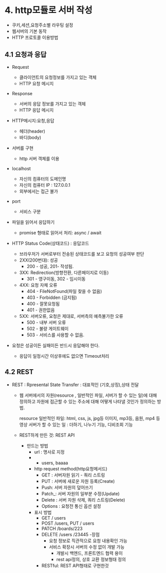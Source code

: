 # 4. http모듈로 서버 작성
  * 쿠키,세션,요청주소별 라우팅 설정
  * 웹서버의 기본 동작
  * HTTP 프로토콜 이용방법
## 4.1 요청과 응답
  * Request
    - 클라이언트의 요청정보를 가지고 있는 객체
    - HTTP 요청 메시지
  * Response
     - 서버의 응답 정보를 가지고 있는 객체
     - HTTP 응답 메시지
  * HTTP메시지:요청,응답
    - 헤더(header)
    - 바디(body)
  * 서버를 구현
    - http 서버 객체를 이용

  * localhost
    - 자신의 컴퓨터의 도메인명
    - 자신의 컴퓨터 IP : 127.0.0.1
    - 외부에서는 접근 불가
  * port
    - 서비스 구분
  
  * 파일을 읽어서 응답하기
    - promise 형태로 읽어서 처리: async / await

  * HTTP Status Code(상태코드) : 응답코드
    - 브라우저가 서버로부터 전송된 상태코드를 보고 요청의 성공여부 판단
    - 2XX(200번대): 성공
      - 200 - 성공, 201- 작성됨.
    - 3XX: Redirection(방향전환, 다른페이지로 이동)
      - 301 - 영구이동, 302 - 임시이동
    - 4XX: 요청 자체 오류
      - 404 - FileNotFound(파일 찾을 수 없음)
      - 403 - Forbidden (금지됨)
      - 400 - 잘못요청됨
      - 401 - 권한없음
    - 5XX: 서버오류, 요청은 제대로, 서버측의 예측불가한 오류
      - 500 - 내부 서버 오류
      - 502 - 불량 게이트웨이
      - 503 - 서비스를 사용할 수 없음.

  * 요청은 성공이든 실패이든 반드시 응답해야 한다.
    - 응답이 일정시간 이상후에도 없으면 Timeout처리
## 4.2 REST
  * REST : Rpresental State Transfer : 대표적인 (기호,상징),상태 전달
    - 웹 서버에서의 자원(resource , 일반적인 파일, 서버가 할 수 있는 일)에 대해 정의하고 자원에 접근할 수 있는 주소에 대해 어떻게 나타낼 것인가 정의하는 방법.

      resource
      일반적인 파일: html, css, js, jpg등 이미지, mp3등, 음원, mp4 등 영상
      서버가 할 수 있는 일 : 더하기, 나누기 기능, 디비조회 기능
    - REST하게 만든 것: REST API
      - 만드는 방법
        - url : 명사로 지정
        - - users, baaaa
        - http request method(http요청메서드)
          - GET : 서버자원 읽기 - 쿼리 스트링
          - PUT : 서버에 새로운 자원 등록(Create)
          - Push: 서버 자원의 덮어쓰기
          - Patch_: 서버 자원의 일부분 수정(Update)
          - Delete : 서버 자원 삭제, 쿼리 스트링(Delete)
          - Options : 요청전 통신 옵션 설정
        - 표시 방법
          - GET / users
          - POST /users, PUT / users
          - PATCH /boards/223
          - DELETE /users /23445
          -장점
            - 요청 정보로 직관적으로 요청 내용확인 가능
            - 서비스 확장시  서버의 수정 없이 개발 가능
              - 개발시 백엔드, 프론트엔드 협력 용이
              - rest api정의, 상호 교환 정보형태 정의
          - RESTful: REST API형태로 구현한것
